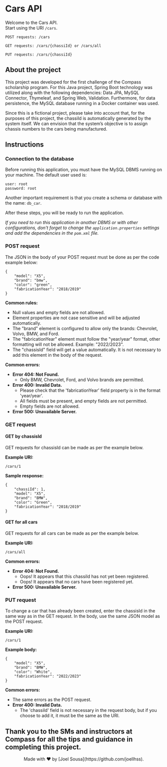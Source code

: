 # Cars API

Welcome to the Cars API.<br>
Start using the URI `/cars`.
```
POST requests: /cars

GET requests: /cars/{chassiId} or /cars/all

PUT requests: /cars/{chassiId}
```

## About the project

This project was developed for the first challenge of the Compass scholarship program. For this Java project, Spring Boot technology was utilized along with the following dependencies: Data JPA, MySQL Connector, Thymeleaf, and Spring Web, Validation. Furthermore, for data persistence, the MySQL database running in a Docker container was used.

Since this is a fictional project, please take into account that, for the purposes of this project, the chassiId is automatically generated by the system itself. We can envision that the system’s objective is to assign chassis numbers to the cars being manufactured.

## Instructions

### Connection to the database

Before running this application, you must have the MySQL DBMS running on your machine. The default user used is:

```
user: root
password: root
```

Another important requirement is that you create a schema or database with the name: `db_car`.

After these steps, you will be ready to run the application.

*If you need to run this application in another DBMS or with other configurations, don't forget to change the `application.properties` settings and add the dependencies in the `pom.xml` file.*

### POST request

The JSON in the body of your POST request must be done as per the code example below:

```
{
    "model": "X5",
    "brand": "bmw",
    "color": "green",
    "fabricationYear": "2018/2019"
}
```

**Common rules:**

- Null values and empty fields are not allowed.
- Element properties are not case sensitive and will be adjusted automatically.
- The "brand" element is configured to allow only the brands: Chevrolet, Volvo, BMW, and Ford.
- The "fabricationYear" element must follow the "year/year" format, other formatting will not be allowed. Example: "2022/2023".
- The "chassisId" field will get a value automatically. It is not necessary to add this element in the body of the request.

**Common errors:**

- **Error 404: Not Found.**
  - Only BMW, Chevrolet, Ford, and Volvo brands are permitted.
- **Error 400: Invalid Data.**
  - Please check that the 'fabricationYear' field property is in the format 'year/year'.
  - All fields must be present, and empty fields are not permitted.
  - Empty fields are not allowed.
- **Error 500: Unavailable Server.**

### GET request

#### GET by chassisId

GET requests for chassisId can be made as per the example below.

**Example URI:**

```
/cars/1
```

**Sample response:**

```
{
    "chassiId": 1,
    "model": "X5",
    "brand": "BMW",
    "color": "Green",
    "fabricationYear": "2018/2019"
}
```

#### GET for all cars

GET requests for all cars can be made as per the example below.

**Example URI:**

```
/cars/all
```

**Common errors:**

- **Error 404: Not Found.**
  - Oops! It appears that this chassiId has not yet been registered.
  - Oops! It appears that no cars have been registered yet.
- **Error 500: Unavailable Server.**

### PUT request

To change a car that has already been created, enter the chassisId in the same way as in the GET request. In the body, use the same JSON model as the POST request.

**Example URI:**

```
/cars/1
```

**Example body:**

```
{
    "model": "X5",
    "brand": "BMW",
    "color": "White",
    "fabricationYear": "2022/2023"
}
```

**Common errors:**

- The same errors as the POST request.
- **Error 400: Invalid Data.**
  - The 'chassiId' field is not necessary in the request body, but if you choose to add it, it must be the same as the URI.


Thank you to the SMs and instructors at Compass for all the tips and guidance in completing this project.
---

<p align="center">Made with ❤️ by [Joel Sousa](https://github.com/joellhss).</p>

